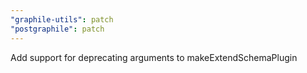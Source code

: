 ```yaml
---
"graphile-utils": patch
"postgraphile": patch
---
```


Add support for deprecating arguments to makeExtendSchemaPlugin
